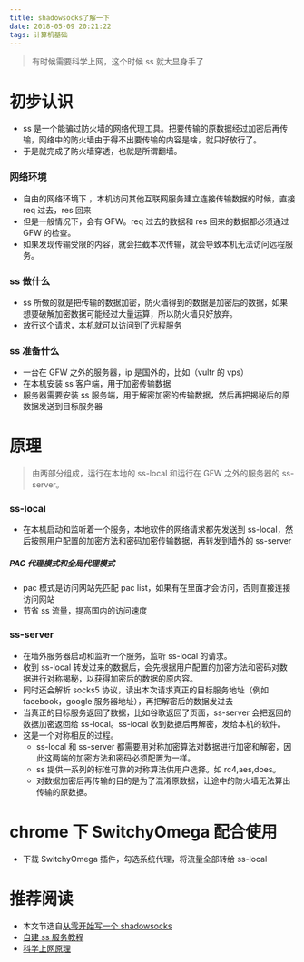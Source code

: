 ```yaml
---
title: shadowsocks了解一下
date: 2018-05-09 20:21:22
tags: 计算机基础
---
```


> 有时候需要科学上网，这个时候 ss 就大显身手了

# 初步认识

* ss 是一个能骗过防火墙的网络代理工具。把要传输的原数据经过加密后再传输，网络中的防火墙由于得不出要传输的内容是啥，就只好放行了。
* 于是就完成了防火墙穿透，也就是所谓翻墙。

### 网络环境

* 自由的网络环境下 ，本机访问其他互联网服务建立连接传输数据的时候，直接 req 过去，res 回来
* 但是一般情况下，会有 GFW。req 过去的数据和 res 回来的数据都必须通过 GFW 的检查。
* 如果发现传输受限的内容，就会拦截本次传输，就会导致本机无法访问远程服务。

### ss 做什么

* ss 所做的就是把传输的数据加密，防火墙得到的数据是加密后的数据，如果想要破解加密数据可能经过大量运算，所以防火墙只好放弃。
* 放行这个请求，本机就可以访问到了远程服务

### ss 准备什么

* 一台在 GFW 之外的服务器，ip 是国外的，比如（vultr 的 vps）
* 在本机安装 ss 客户端，用于加密传输数据
* 服务器需要安装 ss 服务端，用于解密加密的传输数据，然后再把揭秘后的原数据发送到目标服务器

# 原理

> 由两部分组成，运行在本地的 ss-local 和运行在 GFW 之外的服务器的 ss-server。

### ss-local

* 在本机启动和监听着一个服务，本地软件的网络请求都先发送到 ss-local，然后按照用户配置的加密方法和密码加密传输数据，再转发到墙外的 ss-server

##### PAC 代理模式和全局代理模式

* pac 模式是访问网站先匹配 pac list，如果有在里面才会访问，否则直接连接访问网站
* 节省 ss 流量，提高国内的访问速度

### ss-server

* 在墙外服务器启动和监听一个服务，监听 ss-local 的请求。
* 收到 ss-local 转发过来的数据后，会先根据用户配置的加密方法和密码对数据进行对称揭秘，以获得加密后的数据的原内容。
* 同时还会解析 socks5 协议，读出本次请求真正的目标服务地址（例如 facebook，google 服务器地址），再把解密后的数据发过去
* 当真正的目标服务返回了数据，比如谷歌返回了页面，ss-server 会把返回的数据加密返回给 ss-local。ss-local 收到数据后再解密，发给本机的软件。
* 这是一个对称相反的过程。
  * ss-local 和 ss-server 都需要用对称加密算法对数据进行加密和解密，因此这两端的加密方法和密码必须配置为一样。
  * ss 提供一系列的标准可靠的对称算法供用户选择。如 rc4,aes,does。
  * 对数据加密后再传输的目的是为了混淆原数据，让途中的防火墙无法算出传输的原数据。

# chrome 下 SwitchyOmega 配合使用

* 下载 SwitchyOmega 插件，勾选系统代理，将流量全部转给 ss-local

# 推荐阅读

* 本文节选自[从零开始写一个 shadowsocks](https://segmentfault.com/a/1190000011862912)
* [自建 ss 服务教程](https://github.com/Austin9999/new-pac/wiki/%E8%87%AA%E5%BB%BAss%E6%9C%8D%E5%8A%A1%E5%99%A8%E6%95%99%E7%A8%8B)
* [科学上网原理](http://blog.021xt.cc/archives/85)
